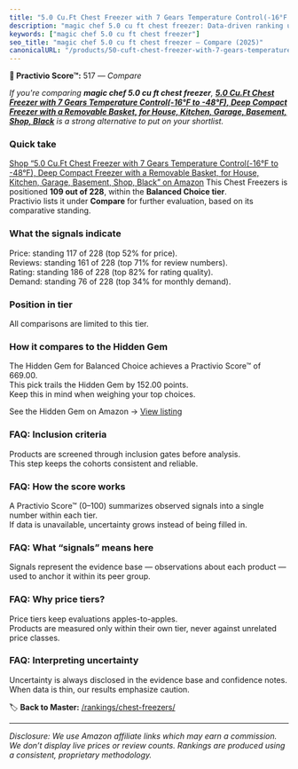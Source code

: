 ```yaml
---
title: "5.0 Cu.Ft Chest Freezer with 7 Gears Temperature Control(-16°F to -48°F), Deep Compact Freezer with a Removable Basket, for House, Kitchen, Garage, Basement, Shop, Black"
description: "magic chef 5.0 cu ft chest freezer: Data-driven ranking using the Practivio Score™. Positioned by quality, value, demand, findability, momentum."
keywords: ["magic chef 5.0 cu ft chest freezer"]
seo_title: "magic chef 5.0 cu ft chest freezer — Compare (2025)"
canonicalURL: "/products/50-cuft-chest-freezer-with-7-gears-temperature-control-16f-to-48f-deep-compact-freezer-with-a-removable-basket-for-house-kitchen-garage-basement-shop-black-B0CPX83GRN/"
---
```


**🛒 Practivio Score™:** 517 — _Compare_


*If you're comparing **magic chef 5.0 cu ft chest freezer**, **[5.0 Cu.Ft Chest Freezer with 7 Gears Temperature Control(-16°F to -48°F), Deep Compact Freezer with a Removable Basket, for House, Kitchen, Garage, Basement, Shop, Black](https://www.amazon.com/dp/B0CPX83GRN?tag=practivio-20)** is a strong alternative to put on your shortlist.*
### Quick take
[Shop “5.0 Cu.Ft Chest Freezer with 7 Gears Temperature Control(-16°F to -48°F), Deep Compact Freezer with a Removable Basket, for House, Kitchen, Garage, Basement, Shop, Black” on Amazon](https://www.amazon.com/dp/B0CPX83GRN?tag=practivio-20)
This Chest Freezers is positioned **109 out of 228**, within the **Balanced Choice tier**.  
Practivio lists it under **Compare** for further evaluation, based on its comparative standing.

### What the signals indicate
Price: standing 117 of 228 (top 52% for price).  
Reviews: standing 161 of 228 (top 71% for review numbers).  
Rating: standing 186 of 228 (top 82% for rating quality).  
Demand: standing 76 of 228 (top 34% for monthly demand).

### Position in tier
All comparisons are limited to this tier.

### How it compares to the Hidden Gem
The Hidden Gem for Balanced Choice achieves a Practivio Score™ of 669.00.  
This pick trails the Hidden Gem by 152.00 points.  
Keep this in mind when weighing your top choices.  

See the Hidden Gem on Amazon → [View listing](https://www.amazon.com/dp/B00L7QVSXE?tag=practivio-20)

### FAQ: Inclusion criteria
Products are screened through inclusion gates before analysis.  
This step keeps the cohorts consistent and reliable.

### FAQ: How the score works
A Practivio Score™ (0–100) summarizes observed signals into a single number within each tier.  
If data is unavailable, uncertainty grows instead of being filled in.

### FAQ: What “signals” means here
Signals represent the evidence base — observations about each product — used to anchor it within its peer group.

### FAQ: Why price tiers?
Price tiers keep evaluations apples-to-apples.  
Products are measured only within their own tier, never against unrelated price classes.

### FAQ: Interpreting uncertainty
Uncertainty is always disclosed in the evidence base and confidence notes.  
When data is thin, our results emphasize caution.

<!-- Missing template for Compare/CompareWithinPriceClass -->


🏷️ **Back to Master:** [/rankings/chest-freezers/](/rankings/chest-freezers/)

---
_Disclosure: We use Amazon affiliate links which may earn a commission. We don’t display live prices or review counts. Rankings are produced using a consistent, proprietary methodology._
